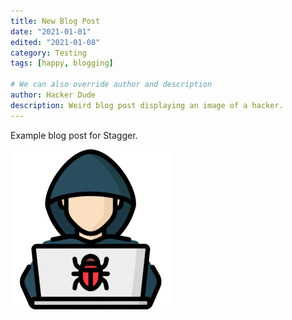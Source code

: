 ```yaml
---
title: New Blog Post
date: "2021-01-01"
edited: "2021-01-08"
category: Testing
tags: [happy, blogging]

# We can also override author and description
author: Hacker Dude
description: Weird blog post displaying an image of a hacker.
---
```


Example blog post for Stagger.

![hacker](hacker.png)

